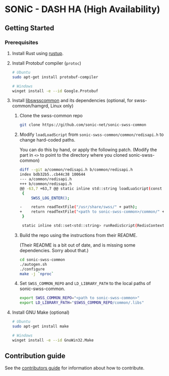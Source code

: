 # SONiC - DASH HA (High Availability)

## Getting Started

### Prerequisites

1. Install Rust using [rustup](https://rustup.rs/).

2. Install Protobuf compiler (`protoc`)

    ```sh
    # Ubuntu
    sudo apt-get install protobuf-compiler
    
    # Windows
    winget install -e --id Google.Protobuf
    ```

3. Install [libswsscommon](https://github.com/sonic-net/sonic-swss-common) and its dependencies (optional, for swss-common/hamgrd, Linux only) 

    1. Clone the swss-common repo

        ```sh
        git clone https://github.com/sonic-net/sonic-swss-common
        ```

    2. Modify `loadLoadScript` from `sonic-swss-common/common/redisapi.h` to change hard-coded paths.

        You can do this by hand, or apply the following patch.
        (Modify the part in `<>` to point to the directory where you cloned sonic-swss-common)
        ```sh
        diff --git a/common/redisapi.h b/common/redisapi.h
        index bdb32b5..cb44c38 100644
        --- a/common/redisapi.h
        +++ b/common/redisapi.h
        @@ -63,7 +63,7 @@ static inline std::string loadLuaScript(const std::string& path)
         {
             SWSS_LOG_ENTER();

        -    return readTextFile("/usr/share/swss/" + path);
        +    return readTextFile("<path to sonic-swss-common>/common/" + path);
         }

         static inline std::set<std::string> runRedisScript(RedisContext &ctx, const std::string& sha,
        ```

    3. Build the repo using the instructions from their README.

        (Their README is a bit out of date, and is missing some dependencies. Sorry about that.)

        ```sh
        cd sonic-swss-common
        ./autogen.sh
        ./configure
        make -j `nproc`
        ```

    4. Set `SWSS_COMMON_REPO` and `LD_LIBRARY_PATH` to the local paths of sonic-swss-common.

        ```sh
        export SWSS_COMMON_REPO="<path to sonic-swss-common>"
        export LD_LIBRARY_PATH="$SWSS_COMMON_REPO/common/.libs"
        ```

4. Install GNU Make (optional)

    ```sh
    # Ubuntu
    sudo apt-get install make

    # Windows
    winget install -e --id GnuWin32.Make
    ```

## Contribution guide

See the [contributors guide](https://github.com/sonic-net/SONiC/wiki/Becoming-a-contributor) for information about how to contribute.
